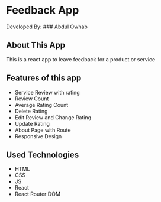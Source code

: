 # Feedback App

Developed By: ### Abdul Owhab

## About This App

This is a react app to leave feedback for a product or service

## Features of this app

- Service Review with rating
- Review Count
- Average Rating Count
- Delete Rating
- Edit Review and Change Rating
- Update Rating
- About Page with Route
- Responsive Design

## Used Technologies

- HTML
- CSS
- JS
- React
- React Router DOM
